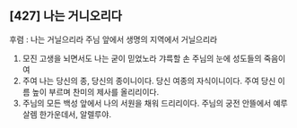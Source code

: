 ## [427] 나는 거니오리다

후렴 : 나는 거닐으리라 주님 앞에서 생명의 지역에서 거닐으리라  
1) 모진 고생을 뇌면서도 나는 굳이 믿었노라 갸륵할 손 주님의 눈에 성도들의 죽음이여  
2) 주여 나는 당신의 종, 당신의 종이니이다. 당신 여종의 자식이니이다. 주여 당신 이름 높이 부르며 찬미의 제사를 올리리이다.   
3) 주님의 모든 백성 앞에서 나의 서원을 채워 드리리이다. 주님의 궁전 안뜰에서 예루살렘 한가운데서, 알렐루야.
